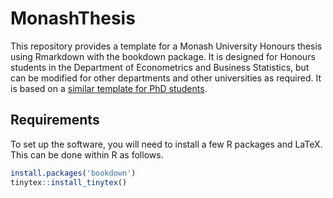 MonashThesis
===============

This repository provides a template for a Monash University Honours thesis using Rmarkdown with the bookdown package. It is designed for Honours students in the Department of Econometrics and Business Statistics, but can be modified for other departments and other universities as required. It is based on a [similar template for PhD students](https://github.com/robjhyndman/MonashThesis).

## Requirements

To set up the software, you will need to install a few R packages and LaTeX. This can be done within R as follows.

```r
install.packages('bookdown')
tinytex::install_tinytex()
```
